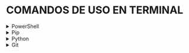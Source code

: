 # COMANDOS DE USO EN TERMINAL

<details>
<summary>PowerShell</summary>

> PowerShell es un entorno de linea de comandos basados en objetos

| Comando                                  | Complemento | Uso                                                  | Significado      |
| ---------------------------------------- | ----------- | ---------------------------------------------------- | ---------------- |
| cd <ruta>                                | ..          | Cambia de directorio                                 | Change Directory |
| ls                                       | -directory  | Lista todo el contenido del directorio               | List System      |
| ls -directory \| Select-Object -First 40 | n           | Lista todo el contenido del directorio               | List System      |
| cp <.origen> <.destino>                  |             | Copiar archivo y pegar                               | Copy             |
| mv <.origen> <.destino>                  |             | Mueve archivo o directorio                           | Move             |
| rm <nombre_archivo>                      | -r          | Elimina archivo o directorio                         | Remuve           |
| mkdir <nombre_directorio>                |             | Crea un nuevo directorio                             | Make Directory   |
| cls                                      | clear       | Limpia la pantalla de la terminal                    | Clear            |
| code .                                   |             | Abrir directorio con el editor de codigo VSCode      |                  |
| notepad <file_name.txt>                  |             | Abre archivos '.txt' con Block de notas              |                  |
| New-Item -ItemType -Name <file_name.txt> |             | Crea un archivos '.txt'                              |                  |
| hostname                                 |             | Muestra el nombre del host del sistema               |                  |
| ipconfig                                 |             | Muestra la configuracion de la red                   |                  |
| ping <direccion_ip>                      |             | Verificar conectividad con la direccion IP           |                  |
| echo $env:USERNAME                       |             | Muestra el nombre del usuario                        |                  |
| tree <directorio>                        |             | Muestra el arbol del directorio                      |                  |
| Get-Command                              |             | Obtiene todos los comandos disponibles en PowerShell |                  |

</details>

<details>    
<summary>Pip</summary>

> Python Package Index - PyPI: Sistema de gestion de paquetes de python

| Comando                                | Uso                                               |
| -------------------------------------- | ------------------------------------------------- |
| pip install <nombre_del_paquete>       | Instalar un paquete                               |
| pip uninstall <nombre_del_paquete>     | Desinstalar un paquete                            |
| pip show <nombre_del_paquete>          | Mostrar información sobre un paquete instalado    |
| pip list                               | Listar todos los paquetes instalados              |
| pip install --upgrade <nombre_paquete> | Actualizar un paquete a la última versión         |
| pip search <término_de_búsqueda>       | Buscar paquetes                                   |
| pip freeze > requirements.txt          | Crear un archivo de requisitos (requirements.txt) |
| pip install -r requirements.txt        | Instalar paquetes desde un archivo de requisitos  |
| pip show -f <nombre_del_paquete>       | Mostrar la ubicación de un paquete instalado      |
| pip list --outdated                    | Listar los paquetes obsoletos                     |

</details>


<details>
<summary>Python</summary>

> Ejecucion de archivos '.py' & Entornos virtuales con Python

| Comando                                     | Uso                                   |
| ------------------------------------------- | ------------------------------------- |
| python <nombre_script.py>                   | Ejecuta un script de python           |
| virtualenv <nombre_del_entorno>             | OP1 Crear un entorno virtual          |
| python -m venv <nombre_del_entorno_virtual> | OP2 Crear un entorno virtual          |
| .\<nombre_entorno_virtual>\Scripts\activate | Activar un entorno virtual en Windows |
| deactivate                                  | Desactivar un entorno virtual         |

</details>

<details>
<summary>Git</summary>

| Comando                                    | Uso                                                                                        |
| ------------------------------------------ | ------------------------------------------------------------------------------------------ |
| git init                                   | Inicia un nuevo repositorio de Git                                                         |
| git status                                 | Agrega cambios al área de preparación                                                      |
| git add <archivo_o_directorio>             | Agrega cambios al área de preparación                                                      |
| git commit -m "Mensaje del commit"         | Registra los cambios en el repositorio                                                     |
| git log --all --oneline                    | Muestra el historial de commits --todos los commit --visualización en una sola línea       |
| git clone <url_del_repositorio>            | Clona un repositorio existente en un nuevo directorio                                      |
| git pull origin <rama>                     | Obtiene cambios desde un repositorio remoto y los fusiona en el repositorio local          |
| git push origin <rama>                     | Sube los cambios locales a un repositorio remoto                                           |
| git branch                                 | Lista las ramas en el repositorio                                                          |
| git checkout <nombre_de_rama>              | Cambia de rama o restaura archivos                                                         |
| git merge <rama_a_fusionar>                | Fusiona una rama en la rama actual                                                         |
| git remote -v                              | Muestra los repositorios remotos configurados                                              |
| git fetch origin                           | Obtiene los cambios del repositorio remoto sin fusionarlos                                 |
| git diff                                   | Muestra las diferencias entre cambios en el área de preparación y el directorio de trabajo |
| git reset --hard                           | Deshace cambios locales                                                                    |
| git tag -a <nombre_etiq> -m "Mensaje Etiq" | Crea, lista o borra etiquetas                                                              |

> Conexion con repositorio de GitHub
```
# Or create a new repository on the command line
git init
git add README.md
git commit -m "first commit"
git branch -M main
git remote add origin <URL-Repository>
git push -u origin main

# Or push an existing repository from the command line
git remote add origin <URL-Repository>
git branch -M main
git push -u origin main
```

> Script: Configuracion global
```
git config --global --list

# Abrir editor para cambiar las configuraciones globales 
> git config --global --edit

# Ejemplo de configuración
    	[user]
		    name = GaryMartAlvis
		    email = gary.martinez.alvis@gmail.com

    # Abrir archivo de configuración con notepad
    > notepad ~/.gitconfig

    # Configurar para abrir con un editor especifico
    > git config --global core.editor "notepad"</>
```

</details>